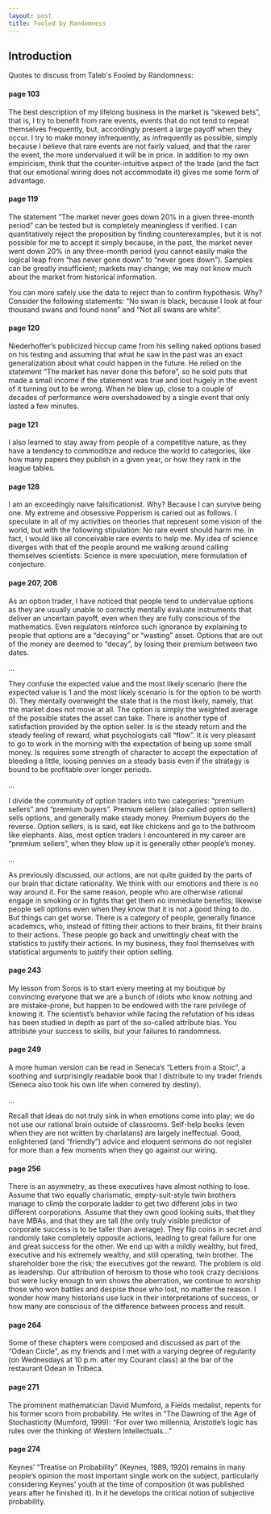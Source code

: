 ```yaml
---
layout: post
title: Fooled by Randomness
---
```


## Introduction
Quotes to discuss from Taleb's Fooled by Randomness:

#### page 103
The best description of my lifelong business in the market is “skewed bets”, that is, I try to benefit from rare events, events that do not tend to repeat themselves frequently, but, accordingly present a large payoff when they occur. I try to make money infrequently, as infrequently as possible, simply because I believe that rare events are not fairly valued, and that the rarer the event, the more undervalued it will be in price. In addition to my own empiricism,  think that the counter-intuitive aspect of the trade (and the fact that our emotional wiring does not accommodate it) gives me some form of advantage.

#### page 119
The statement “The market never goes down 20% in a given three-month period” can be tested but is completely meaningless if verified. I can quantitatively reject the proposition by finding counterexamples, but it is not possible for me to accept it simply because, in the past, the market never went down 20% in any three-month period (you cannot easily make the logical leap from “has never gone down” to “never goes down”). Samples can be greatly insufficient; markets may change; we may not know much about the market from historical information.

You can more safely use the data to reject than to confirm hypothesis. Why? Consider the following statements: “No swan is black, because I look at four thousand swans and found none” and “Not all swans are white”.

#### page 120
Niederhoffer’s publicized hiccup came from his selling naked options based on his testing and assuming that what he saw in the past was an exact generalization about what could happen in the future. He relied on the statement “The market has never done this before”, so he sold puts that made a small income if the statement was true and lost hugely in the event of it turning out to be wrong. When he blew up, close to a couple of decades of performance were overshadowed by a single event that only lasted a few minutes.

#### page 121
I also learned to stay away from people of a competitive nature, as they have a tendency to commoditize and reduce the world to categories, like how many papers they publish in a given year, or how they rank in the league tables.

#### page 128
I am an exceedingly naive falsificationist. Why? Because I can survive being one. My extreme and obsessive Popperism is caried out as follows. I speculate in all of my activities on theories that represent some vision of the world, but with the following stipulation: No rare event should harm me. In fact, I would like all conceivable rare events to help me. My idea of science diverges with that of the people around me walking around calling themselves scientists. Science is mere speculation, mere formulation of conjecture.

#### page 207, 208
As an option trader, I have noticed that people tend to undervalue options as they are usually unable to correctly mentally evaluate instruments that deliver an uncertain payoff, even when they are fully conscious of the mathematics. Even regulators reinforce such ignorance by explaining to people that options are a “decaying” or “wasting” asset. Options that are out of the money are deemed to “decay”, by losing their premium between two dates.

…

They confuse the expected value and the most likely scenario (here the expected value is 1 and the most likely scenario is for the option to be worth 0). They mentally overweight the state that is the most likely, namely, that the market does not move at all. The option is simply the weighted average of the possible states the asset can take.
There is another type of satisfaction provided by the option seller. Is is the steady return and the steady feeling of reward, what psychologists call “flow”. It is very pleasant to go to work in the morning with the expectation of being up some small money. Is requires some strength of character to accept the expectation of bleeding a little, loosing pennies on a steady basis even if the strategy is bound to be profitable over longer periods.

…

I divide the community of option traders into two categories: “premium sellers” and “premium buyers”. Premium sellers (also called option sellers) sells options, and generally make steady money. Premium buyers do the reverse. Option sellers, is is said, eat like chickens and go to the bathroom like elephants. Alas, most option traders I encountered in my career are “premium sellers”, when they blow up it is generally other people’s money.

…

As previously discussed, our actions, are not quite guided by the parts of our brain that dictate rationality. We think with our emotions and there is no way around it. For the same reason, people who are otherwise rational engage in smoking or in fights that get them no immediate benefits; likewise people sell options even when they know that it is not a good thing to do. But things can get worse. There is a category of people, generally finance academics, who, instead of fitting their actions to their brains, fit their brains to their actions. These people go back and unwittingly cheat with the statistics to justify their actions. In my business, they fool themselves with statistical arguments to justify their option selling.

#### page 243
My lesson from Soros is to start every meeting at my boutique by convincing everyone that we are a bunch of idiots who know nothing and are mistake-prone, but happen to be endowed with the rare privilege of knowing it. The scientist’s behavior while facing the refutation of his ideas has been studied in depth as part of the so-called attribute bias. You attribute your success to skills, but your failures to randomness.

#### page 249
A more human version can be read in Seneca’s “Letters from a Stoic”, a soothing and surprisingly readable book that I distribute to my trader friends (Seneca also took his own life when cornered by destiny).

…

Recall that ideas do not truly sink in when emotions come into play; we do not use our rational brain outside of classrooms. Self-help books (even when they are not written by charlatans) are largely ineffectual. Good, enlightened (and “friendly”) advice and eloquent sermons do not register for more than a few moments when they go against our wiring.

#### page 256
There is an asymmetry, as these executives have almost nothing to lose. Assume that two equally charismatic, empty-suit-style twin brothers manage to climb the corporate ladder to get two different jobs in two different corporations. Assume that they own good looking suits, that they have MBAs, and that they are tall (the only truly visible predictor of corporate success is to be taller than average). They flip coins in secret and randomly take completely opposite actions, leading to great failure for one and great success for the other. We end up with a mildly wealthy, but fired, executive and his extremely wealthy, and still operating, twin brother. The shareholder bore the risk; the executives got the reward.
The problem is old as leadership. Our attribution of heroism to those who took crazy decisions but were lucky enough to win shows the aberration, we continue to worship those who won battles and despise those who lost, no matter the reason. I wonder how many historians use luck in their interpretations of success, or how many are conscious of the difference between process and result.

#### page 264
Some of these chapters were composed and discussed as part of the “Odean Circle”, as my friends and I met with a varying degree of regularity (on Wednesdays at 10 p.m. after my Courant class) at the bar of the restaurant Odean in Tribeca.

#### page 271
The prominent mathematician David Mumford, a Fields medalist, repents for his former scorn from probability. He writes in “The Dawning of the Age of Stochasticity (Mumford, 1999): “For over two millennia, Aristotle’s logic has rules over the thinking of Western Intellectuals...”

#### page 274
Keynes’ “Treatise on Probability” (Keynes, 1989, 1920) remains in many people’s opinion the most important single work on the subject, particularly considering Keynes’ youth at the time of composition (it was published years after he finished it). In it he develops the critical notion of subjective probability.
